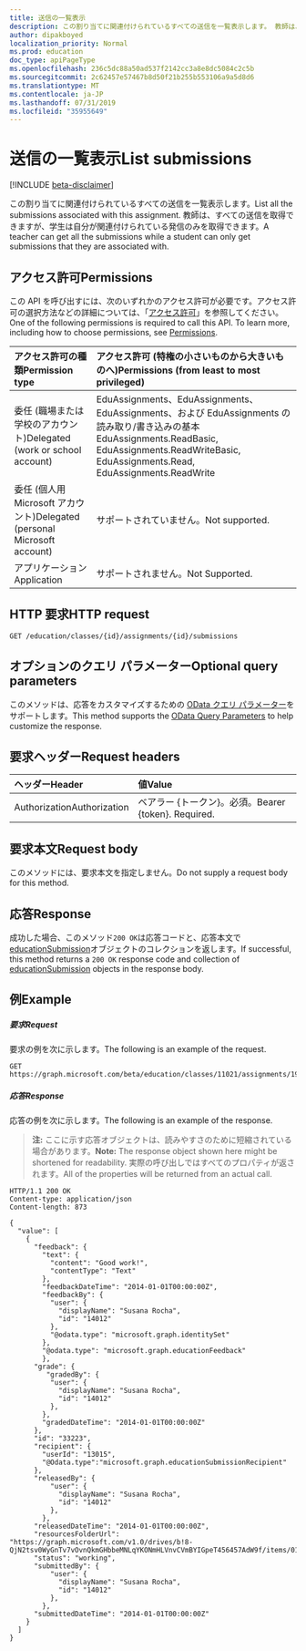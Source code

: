 ```yaml
---
title: 送信の一覧表示
description: この割り当てに関連付けられているすべての送信を一覧表示します。 教師は、すべての送信を取得できますが、学生は自分が関連付けられている発信のみを取得できます。
author: dipakboyed
localization_priority: Normal
ms.prod: education
doc_type: apiPageType
ms.openlocfilehash: 236c5dc88a50ad537f2142cc3a8e8dc5084c2c5b
ms.sourcegitcommit: 2c62457e57467b8d50f21b255b553106a9a5d8d6
ms.translationtype: MT
ms.contentlocale: ja-JP
ms.lasthandoff: 07/31/2019
ms.locfileid: "35955649"
---
```

# <a name="list-submissions"></a><span data-ttu-id="b9c52-104">送信の一覧表示</span><span class="sxs-lookup"><span data-stu-id="b9c52-104">List submissions</span></span>

[!INCLUDE [beta-disclaimer](../../includes/beta-disclaimer.md)]

<span data-ttu-id="b9c52-105">この割り当てに関連付けられているすべての送信を一覧表示します。</span><span class="sxs-lookup"><span data-stu-id="b9c52-105">List all the submissions associated with this assignment.</span></span> <span data-ttu-id="b9c52-106">教師は、すべての送信を取得できますが、学生は自分が関連付けられている発信のみを取得できます。</span><span class="sxs-lookup"><span data-stu-id="b9c52-106">A teacher can get all the submissions while a student can only get submissions that they are associated with.</span></span>

## <a name="permissions"></a><span data-ttu-id="b9c52-107">アクセス許可</span><span class="sxs-lookup"><span data-stu-id="b9c52-107">Permissions</span></span>
<span data-ttu-id="b9c52-p103">この API を呼び出すには、次のいずれかのアクセス許可が必要です。アクセス許可の選択方法などの詳細については、「[アクセス許可](/graph/permissions-reference)」を参照してください。</span><span class="sxs-lookup"><span data-stu-id="b9c52-p103">One of the following permissions is required to call this API. To learn more, including how to choose permissions, see [Permissions](/graph/permissions-reference).</span></span>

|<span data-ttu-id="b9c52-110">アクセス許可の種類</span><span class="sxs-lookup"><span data-stu-id="b9c52-110">Permission type</span></span>      | <span data-ttu-id="b9c52-111">アクセス許可 (特権の小さいものから大きいものへ)</span><span class="sxs-lookup"><span data-stu-id="b9c52-111">Permissions (from least to most privileged)</span></span>              |
|:--------------------|:---------------------------------------------------------|
|<span data-ttu-id="b9c52-112">委任 (職場または学校のアカウント)</span><span class="sxs-lookup"><span data-stu-id="b9c52-112">Delegated (work or school account)</span></span> |  <span data-ttu-id="b9c52-113">EduAssignments、EduAssignments、EduAssignments、および EduAssignments の読み取り/書き込みの基本</span><span class="sxs-lookup"><span data-stu-id="b9c52-113">EduAssignments.ReadBasic, EduAssignments.ReadWriteBasic, EduAssignments.Read, EduAssignments.ReadWrite</span></span>  |
|<span data-ttu-id="b9c52-114">委任 (個人用 Microsoft アカウント)</span><span class="sxs-lookup"><span data-stu-id="b9c52-114">Delegated (personal Microsoft account)</span></span> |  <span data-ttu-id="b9c52-115">サポートされていません。</span><span class="sxs-lookup"><span data-stu-id="b9c52-115">Not supported.</span></span>  |
|<span data-ttu-id="b9c52-116">アプリケーション</span><span class="sxs-lookup"><span data-stu-id="b9c52-116">Application</span></span> | <span data-ttu-id="b9c52-117">サポートされません。</span><span class="sxs-lookup"><span data-stu-id="b9c52-117">Not Supported.</span></span> | 

## <a name="http-request"></a><span data-ttu-id="b9c52-118">HTTP 要求</span><span class="sxs-lookup"><span data-stu-id="b9c52-118">HTTP request</span></span>
<!-- { "blockType": "ignored" } -->
```http
GET /education/classes/{id}/assignments/{id}/submissions
```
## <a name="optional-query-parameters"></a><span data-ttu-id="b9c52-119">オプションのクエリ パラメーター</span><span class="sxs-lookup"><span data-stu-id="b9c52-119">Optional query parameters</span></span>
<span data-ttu-id="b9c52-120">このメソッドは、応答をカスタマイズするための [OData クエリ パラメーター](https://developer.microsoft.com/graph/docs/concepts/query_parameters)をサポートします。</span><span class="sxs-lookup"><span data-stu-id="b9c52-120">This method supports the [OData Query Parameters](https://developer.microsoft.com/graph/docs/concepts/query_parameters) to help customize the response.</span></span>

## <a name="request-headers"></a><span data-ttu-id="b9c52-121">要求ヘッダー</span><span class="sxs-lookup"><span data-stu-id="b9c52-121">Request headers</span></span>
| <span data-ttu-id="b9c52-122">ヘッダー</span><span class="sxs-lookup"><span data-stu-id="b9c52-122">Header</span></span>       | <span data-ttu-id="b9c52-123">値</span><span class="sxs-lookup"><span data-stu-id="b9c52-123">Value</span></span> |
|:---------------|:--------|
| <span data-ttu-id="b9c52-124">Authorization</span><span class="sxs-lookup"><span data-stu-id="b9c52-124">Authorization</span></span>  | <span data-ttu-id="b9c52-p104">ベアラー {トークン}。必須。</span><span class="sxs-lookup"><span data-stu-id="b9c52-p104">Bearer {token}. Required.</span></span>  |

## <a name="request-body"></a><span data-ttu-id="b9c52-127">要求本文</span><span class="sxs-lookup"><span data-stu-id="b9c52-127">Request body</span></span>
<span data-ttu-id="b9c52-128">このメソッドには、要求本文を指定しません。</span><span class="sxs-lookup"><span data-stu-id="b9c52-128">Do not supply a request body for this method.</span></span>
## <a name="response"></a><span data-ttu-id="b9c52-129">応答</span><span class="sxs-lookup"><span data-stu-id="b9c52-129">Response</span></span>
<span data-ttu-id="b9c52-130">成功した場合、このメソッド`200 OK`は応答コードと、応答本文で[educationSubmission](../resources/educationsubmission.md)オブジェクトのコレクションを返します。</span><span class="sxs-lookup"><span data-stu-id="b9c52-130">If successful, this method returns a `200 OK` response code and collection of [educationSubmission](../resources/educationsubmission.md) objects in the response body.</span></span>
## <a name="example"></a><span data-ttu-id="b9c52-131">例</span><span class="sxs-lookup"><span data-stu-id="b9c52-131">Example</span></span>
##### <a name="request"></a><span data-ttu-id="b9c52-132">要求</span><span class="sxs-lookup"><span data-stu-id="b9c52-132">Request</span></span>
<span data-ttu-id="b9c52-133">要求の例を次に示します。</span><span class="sxs-lookup"><span data-stu-id="b9c52-133">The following is an example of the request.</span></span>
<!-- {
  "blockType": "ignored",
  "name": "get_submissions"
}-->
```http
GET https://graph.microsoft.com/beta/education/classes/11021/assignments/19002/submissions
```
##### <a name="response"></a><span data-ttu-id="b9c52-134">応答</span><span class="sxs-lookup"><span data-stu-id="b9c52-134">Response</span></span>
<span data-ttu-id="b9c52-135">応答の例を次に示します。</span><span class="sxs-lookup"><span data-stu-id="b9c52-135">The following is an example of the response.</span></span> 

><span data-ttu-id="b9c52-136">**注:** ここに示す応答オブジェクトは、読みやすさのために短縮されている場合があります。</span><span class="sxs-lookup"><span data-stu-id="b9c52-136">**Note:** The response object shown here might be shortened for readability.</span></span> <span data-ttu-id="b9c52-137">実際の呼び出しではすべてのプロパティが返されます。</span><span class="sxs-lookup"><span data-stu-id="b9c52-137">All of the properties will be returned from an actual call.</span></span>

<!-- {
  "blockType": "ignored",
  "truncated": true,
  "@odata.type": "microsoft.graph.educationSubmission",
  "isCollection": true
} -->
```http
HTTP/1.1 200 OK
Content-type: application/json
Content-length: 873

{
  "value": [
    {
      "feedback": {
        "text": {
          "content": "Good work!",
          "contentType": "Text"
        },
        "feedbackDateTime": "2014-01-01T00:00:00Z",
        "feedbackBy": {
          "user": {
            "displayName": "Susana Rocha",
            "id": "14012"
          },
          "@odata.type": "microsoft.graph.identitySet"
        },
        "@odata.type": "microsoft.graph.educationFeedback"
        },
      "grade": {
         "gradedBy": {
          "user": {
            "displayName": "Susana Rocha",
            "id": "14012"
          },
        },
        "gradedDateTime": "2014-01-01T00:00:00Z"
      },
      "id": "33223",
      "recipient": {
        "userId": "13015",
        "@Odata.type":"microsoft.graph.educationSubmissionRecipient"
      },
      "releasedBy": {
          "user": {
            "displayName": "Susana Rocha",
            "id": "14012"
          },
        },
      "releasedDateTime": "2014-01-01T00:00:00Z",
      "resourcesFolderUrl": "https://graph.microsoft.com/v1.0/drives/b!8-QjN2tsv0WyGnTv7vOvnQkmGHbbeMNLqYKONmHLVnvCVmBYIGpeT456457AdW9f/items/017NJZI25NOB5XZNLABF7646XAMDZTQQ6T",
      "status": "working",
      "submittedBy": {
          "user": {
            "displayName": "Susana Rocha",
            "id": "14012"
          },
        },
      "submittedDateTime": "2014-01-01T00:00:00Z"
    }
  ]
}
```

<!-- uuid: 8fcb5dbc-d5aa-4681-8e31-b001d5168d79
2015-10-25 14:57:30 UTC -->
<!--
{
  "type": "#page.annotation",
  "description": "List submissions",
  "keywords": "",
  "section": "documentation",
  "tocPath": "",
  "suppressions": []
}
-->
